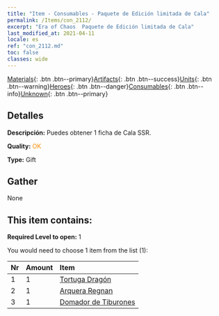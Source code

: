 ```yaml
---
title: "Item - Consumables - Paquete de Edición limitada de Cala"
permalink: /Items/con_2112/
excerpt: "Era of Chaos  Paquete de Edición limitada de Cala"
last_modified_at: 2021-04-11
locale: es
ref: "con_2112.md"
toc: false
classes: wide
---
```

 [Materials](/es/Items/){: .btn .btn--primary}[Artifacts](/es/Items/Artifacts/){: .btn .btn--success}[Units](/es/Items/Units/){: .btn .btn--warning}[Heroes](/es/Items/Heroes/){: .btn .btn--danger}[Consumables](/es/Items/Consumables/){: .btn .btn--info}[Unknown](/es/Items/Unknown/){: .btn .btn--primary}

## Detalles
 **Descripción:** Puedes obtener 1 ficha de Cala SSR.

 **Quality:** <span style="color: #FF8C00">OK</span>

 **Type:** Gift

## Gather

  None

## This item contains:

 **Required Level to open:** 1

 You would need to choose 1 item from the list (1):

  | Nr | Amount |     Item    |
  |:---|:-------|:------------|
  | 1 | 1 | [Tortuga Dragón](/es/Items/unt_278/) | 
  | 2 | 1 | [Arquera Regnan](/es/Items/unt_274/) | 
  | 3 | 1 | [Domador de Tiburones](/es/Items/unt_281/) | 
